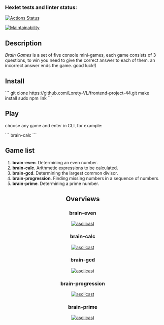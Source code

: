 ### Hexlet tests and linter status:
[![Actions Status](https://github.com/Lorety-VL/frontend-project-44/workflows/hexlet-check/badge.svg)](https://github.com/Lorety-VL/frontend-project-44/actions)

[![Maintainability](https://api.codeclimate.com/v1/badges/348c115d16c6de8df25a/maintainability)](https://codeclimate.com/github/Lorety-VL/frontend-project-44/maintainability)

<h2><b>Description</b></h2>
<p><i>Brain Games</i> is a set of five console mini-games, each game consists of 3 questions, to win you need to give the correct answer to each of them. an incorrect answer ends the game. good luck!)</p>

<h2><b>Install</b></h2>
```
git clone https://github.com/Lorety-VL/frontend-project-44.git
make install
sudo npm link
```

<h2><b>Play</b></h2>
<p>choose any game and enter in CLI, for example:</p>
```
brain-calc
```

<h2><b>Game list</b></h2>
<ol>
  <li><b>brain-even</b>. Determining an even number.</li>
  <li><b>brain-calc</b>. Arithmetic expressions to be calculated.</li>
  <li><b>brain-gcd</b>. Determining the largest common divisor.</li>
  <li><b>brain-progression</b>. Finding missing numbers in a sequence of numbers.</li>
  <li><b>brain-prime</b>. Determining a prime number.</li>
</ol>
<div align="center">
  <h2><b>Overviews</b></h2>
  <h3><b>brain-even</b></h3>

  [![asciicast](https://asciinema.org/a/OhOwcOyYqYlinlb9MoYPJMraj.svg)](https://asciinema.org/a/OhOwcOyYqYlinlb9MoYPJMraj)

  <h3><b>brain-calc</b></h3>

  [![asciicast](https://asciinema.org/a/W95pDB0F6yTe6AZK0pCSD7uRx.svg)](https://asciinema.org/a/W95pDB0F6yTe6AZK0pCSD7uRx)

  <h3><b>brain-gcd</b></h3>

  [![asciicast](https://asciinema.org/a/TsPWcZpjpoXqkFnEwOXjUdezd.svg)](https://asciinema.org/a/TsPWcZpjpoXqkFnEwOXjUdezd)

  <h3><b>brain-progression</b></h3>

  [![asciicast](https://asciinema.org/a/Fo13RQdmwOsKBG7oMXnUEP2Gk.svg)](https://asciinema.org/a/Fo13RQdmwOsKBG7oMXnUEP2Gk)

  <h3><b>brain-prime</b></h3>

  [![asciicast](https://asciinema.org/a/kqCrXuAnazTqRQV4lGIJ3Mnd5.svg)](https://asciinema.org/a/kqCrXuAnazTqRQV4lGIJ3Mnd5)

</div>